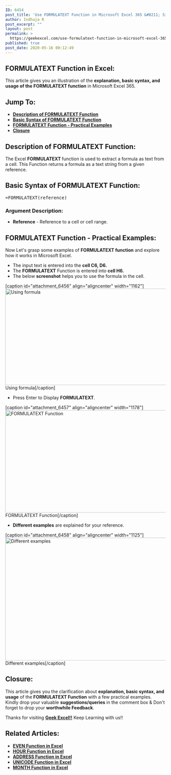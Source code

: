 ```yaml
---
ID: 6454
post_title: 'Use FORMULATEXT Function in Microsoft Excel 365 &#8211; Simple methods!!'
author: Indhuja R
post_excerpt: ""
layout: post
permalink: >
  https://geekexcel.com/use-formulatext-function-in-microsoft-excel-365-simple-methods/
published: true
post_date: 2020-05-16 00:12:49
---
```

<h2>FORMULATEXT Function in Excel:</h2>
This article gives you an illustration of the <strong>explanation, basic syntax, and usage of the FORMULATEXT function</strong> in Microsoft Excel 365.
<h2>Jump To:</h2>
<ul>
 	<li><a href="#1"><strong>Description of FORMULATEXT Function</strong></a></li>
 	<li><a href="#2"><strong>Basic Syntax of FORMULATEXT Function</strong></a></li>
 	<li><a href="#3"><strong>FORMULATEXT Function - Practical Examples</strong></a></li>
 	<li><a href="#4"><b>Closure</b></a></li>
</ul>
<h2 id="1"><strong>Description of FORMULATEXT Function:</strong></h2>
<div class="field field-name-field-abstract field-type-text-long field-label-above">
<div class="field-items">
<div class="field-item even">

The Excel <strong>FORMULATEXT </strong>function is used to extract a formula as text from a cell. This Function returns a formula as a text string from a given reference.

</div>
</div>
</div>
<h2 id="2"><strong>Basic Syntax of FORMULATEXT Function:</strong></h2>
<pre>=FORMULATEXT(reference)</pre>
<h3><strong>Argument Description:</strong></h3>
<ul>
 	<li><strong>Reference</strong> - Reference to a cell or cell range.</li>
</ul>
<h2 id="3"><strong>FORMULATEXT Function - Practical Examples:</strong></h2>
Now Let's grasp some examples of <strong>FORMULATEXT </strong><b>function</b> and explore how it works in Microsoft Excel.
<ul>
 	<li>The input text is entered into the <strong>cell C6, D6.</strong></li>
 	<li>The <strong>FORMULATEXT</strong> Function is entered into <strong>cell H6.</strong></li>
 	<li>The below <strong>screenshot</strong> helps you to use the formula in the cell.</li>
</ul>
[caption id="attachment_6456" align="aligncenter" width="1162"]<img class="wp-image-6456 size-full" src="https://geekexcel.com/wp-content/uploads/2020/05/Screenshot_1-14.png" alt="Using formula" width="1162" height="303" /> Using formula[/caption]
<ul>
 	<li>Press Enter to Display <strong>FORMULATEXT</strong>.</li>
</ul>
[caption id="attachment_6457" align="aligncenter" width="1178"]<img class="wp-image-6457 size-full" src="https://geekexcel.com/wp-content/uploads/2020/05/Screenshot_2-11.png" alt="FORMULATEXT Function" width="1178" height="322" /> FORMULATEXT Function[/caption]
<ul>
 	<li><strong>Different examples</strong> are explained for your reference.</li>
</ul>
[caption id="attachment_6458" align="aligncenter" width="1125"]<img class="wp-image-6458 size-full" src="https://geekexcel.com/wp-content/uploads/2020/05/Screenshot_3-13.png" alt="Different examples" width="1125" height="386" /> Different examples[/caption]
<h2 id="4">Closure:</h2>
This article gives you the clarification about <strong>explanation, basic syntax, and usage</strong> of the<strong> FORMULATEXT Function</strong> with a few practical examples. Kindly drop your valuable <strong>suggestions/queries</strong> in the comment box &amp; Don't forget to drop your <strong>worthwhile Feedback</strong>.

Thanks for visiting <strong><a href="https://geekexcel.com/">Geek Excel!!</a></strong> Keep Learning with us!!
<h2>Related Articles:</h2>
<ul>
 	<li><a href="https://geekexcel.com/use-even-function-in-microsoft-excel-2013-in-easy-ways/" rel="nofollow"><strong>EVEN Function in Excel</strong></a></li>
 	<li><a href="https://geekexcel.com/how-to-use-hour-function-in-microsoft-excel-365/" rel="nofollow"><strong>HOUR Function in Excel</strong></a></li>
 	<li><a href="https://geekexcel.com/how-to-use-address-function-in-microsoft-excel-365/" rel="nofollow"><strong>ADDRESS Function in Excel</strong></a></li>
 	<li><a href="https://geekexcel.com/unicode-function-in-microsoft-excel-2013/" rel="nofollow"><strong>UNICODE Function in Excel</strong></a></li>
 	<li><a href="https://geekexcel.com/how-to-use-month-function-in-microsoft-excel-365/" rel="nofollow"><strong>MONTH Function in Excel</strong></a></li>
</ul>